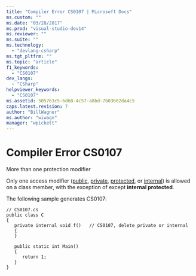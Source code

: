 ```yaml
---
title: "Compiler Error CS0107 | Microsoft Docs"
ms.custom: ""
ms.date: "03/28/2017"
ms.prod: "visual-studio-dev14"
ms.reviewer: ""
ms.suite: ""
ms.technology: 
  - "devlang-csharp"
ms.tgt_pltfrm: ""
ms.topic: "article"
f1_keywords: 
  - "CS0107"
dev_langs: 
  - "CSharp"
helpviewer_keywords: 
  - "CS0107"
ms.assetid: 505763c5-6d68-4c57-a8bd-7b03682da4c5
caps.latest.revision: 7
author: "BillWagner"
ms.author: "wiwagn"
manager: "wpickett"
---
```

# Compiler Error CS0107
More than one protection modifier  
  
 Only one access modifier ([public](../../csharp/language-reference/keywords/public.md), [private](../../csharp/language-reference/keywords/private.md), [protected](../../csharp/language-reference/keywords/protected.md), or [internal](../../csharp/language-reference/keywords/internal.md)) is allowed on a class member, with the exception of except **internal protected**.  
  
 The following sample generates CS0107:  
  
```  
// CS0107.cs  
public class C  
{  
   private internal void f()   // CS0107, delete private or internal  
   {  
   }  
  
   public static int Main()  
   {  
      return 1;  
   }  
}  
```